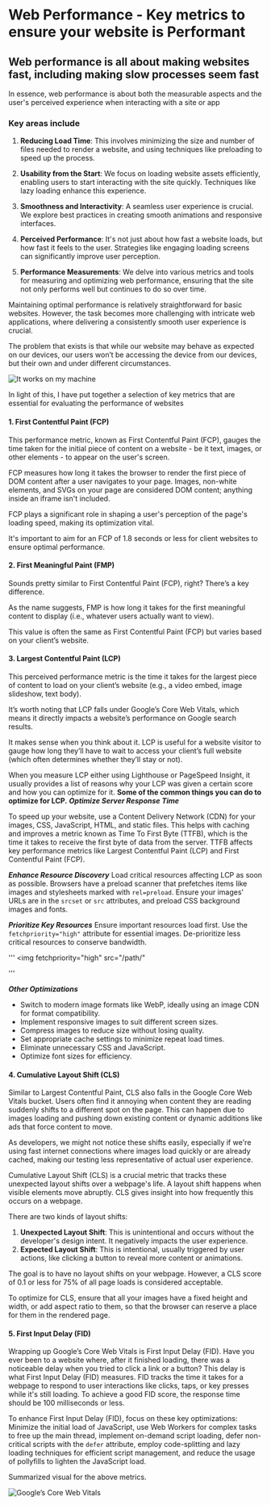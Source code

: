 # Web Performance - Key metrics to ensure your website is Performant

## Web performance is all about making websites fast, including making slow processes seem fast

In essence, web performance is about both the measurable aspects and the user's perceived experience when interacting with a site or app

### Key areas include

1. **Reducing Load Time**: This involves minimizing the size and number of files needed to render a website, and using techniques like preloading to speed up the process.

2. **Usability from the Start**: We focus on loading website assets efficiently, enabling users to start interacting with the site quickly. Techniques like lazy loading enhance this experience.

3. **Smoothness and Interactivity**: A seamless user experience is crucial. We explore best practices in creating smooth animations and responsive interfaces.

4. **Perceived Performance**: It's not just about how fast a website loads, but how fast it feels to the user. Strategies like engaging loading screens can significantly improve user perception.

5. **Performance Measurements**: We delve into various metrics and tools for measuring and optimizing web performance, ensuring that the site not only performs well but continues to do so over time.

Maintaining optimal performance is relatively straightforward for basic websites. However, the task becomes more challenging with intricate web applications, where delivering a consistently smooth user experience is crucial.

The problem that exists is that while our website may behave as expected on our devices, our users won’t be accessing the device from our devices, but their own and under different circumstances.

![It works on my machine](https://hackernoon.imgix.net/hn-images/1*ookfwogTLx_1qhHaiFJoJw.png "Your machine isn’t the real world")

 In light of this, I have put together a selection of key metrics that are essential for evaluating the performance of websites

#### 1. First Contentful Paint (FCP)

This performance metric, known as First Contentful Paint (FCP), gauges the time taken for the initial piece of content on a website - be it text, images, or other elements - to appear on the user's screen.

FCP measures how long it takes the browser to render the first piece of DOM content after a user navigates to your page. Images, non-white <canvas> elements, and SVGs on your page are considered DOM content; anything inside an iframe isn't included.

FCP plays a significant role in shaping a user's perception of the page's loading speed, making its optimization vital.

It's important to aim for an FCP of 1.8 seconds or less for client websites to ensure optimal performance.

#### 2. First Meaningful Paint (FMP)

Sounds pretty similar to First Contentful Paint (FCP), right? There’s a key difference. 

As the name suggests, FMP is how long it takes for the first meaningful content to display (i.e., whatever users actually want to view). 

This value is often the same as First Contentful Paint (FCP) but varies based on your client’s website.

#### 3. Largest Contentful Paint (LCP)

This perceived performance metric is the time it takes for the largest piece of content to load on your client’s website (e.g., a video embed, image slideshow, text body).

It’s worth noting that LCP falls under Google’s Core Web Vitals, which means it directly impacts a website’s performance on Google search results. 

It makes sense when you think about it. LCP is useful for a website visitor to gauge how long they’ll have to wait to access your client’s full website (which often determines whether they’ll stay or not).

When you measure LCP either using Lighthouse or PageSpeed Insight, it usually provides a list of reasons why your LCP was given a certain score and how you can optimize for it.
**Some of the common things you can do to optimize for LCP.**
***Optimize Server Response Time***

To speed up your website, use a Content Delivery Network (CDN) for your images, CSS, JavaScript, HTML, and static files. This helps with caching and improves a metric known as Time To First Byte (TTFB), which is the time it takes to receive the first byte of data from the server. TTFB affects key performance metrics like Largest Contentful Paint (LCP) and First Contentful Paint (FCP).

***Enhance Resource Discovery***
Load critical resources affecting LCP as soon as possible. Browsers have a preload scanner that prefetches items like images and stylesheets marked with `rel=preload`. Ensure your images' URLs are in the `srcset` or `src` attributes, and preload CSS background images and fonts.

***Prioritize Key Resources***
Ensure important resources load first. Use the `fetchpriority="high"` attribute for essential images. De-prioritize less critical resources to conserve bandwidth.

'''
<img fetchpriority="high" src="/path/"

'''

***Other Optimizations***

- Switch to modern image formats like WebP, ideally using an image CDN for format compatibility.
- Implement responsive images to suit different screen sizes.
- Compress images to reduce size without losing quality.
- Set appropriate cache settings to minimize repeat load times.
- Eliminate unnecessary CSS and JavaScript.
- Optimize font sizes for efficiency.

#### 4. Cumulative Layout Shift (CLS)

Similar to Largest Contentful Paint, CLS also falls in the Google Core Web Vitals bucket.
Users often find it annoying when content they are reading suddenly shifts to a different spot on the page. This can happen due to images loading and pushing down existing content or dynamic additions like ads that force content to move.

As developers, we might not notice these shifts easily, especially if we're using fast internet connections where images load quickly or are already cached, making our testing less representative of actual user experience.

Cumulative Layout Shift (CLS) is a crucial metric that tracks these unexpected layout shifts over a webpage's life. A layout shift happens when visible elements move abruptly. CLS gives insight into how frequently this occurs on a webpage.

There are two kinds of layout shifts:

1. **Unexpected Layout Shift**: This is unintentional and occurs without the developer's design intent. It negatively impacts the user experience.
2. **Expected Layout Shift**: This is intentional, usually triggered by user actions, like clicking a button to reveal more content or animations.

The goal is to have no layout shifts on your webpage. However, a CLS score of 0.1 or less for 75% of all page loads is considered acceptable.

To optimize for CLS, ensure that all your images have a fixed height and width, or add aspect ratio to them, so that the browser can reserve a place for them in the rendered page.

#### 5. First Input Delay (FID)

Wrapping up Google’s Core Web Vitals is First Input Delay (FID). Have you ever been to a website where, after it finished loading, there was a noticeable delay when you tried to click a link or a button? This delay is what First Input Delay (FID) measures. FID tracks the time it takes for a webpage to respond to user interactions like clicks, taps, or key presses while it's still loading. To achieve a good FID score, the response time should be 100 milliseconds or less.

To enhance First Input Delay (FID), focus on these key optimizations: Minimize the initial load of JavaScript, use Web Workers for complex tasks to free up the main thread, implement on-demand script loading, defer non-critical scripts with the `defer` attribute, employ code-splitting and lazy loading techniques for efficient script management, and reduce the usage of pollyfills to lighten the JavaScript load.

Summarized visual for the above metrics.

![Google’s Core Web Vitals](https://agencyanalytics.com/_next/image?url=https%3A%2F%2Fimages.ctfassets.net%2Fdfcvkz6j859j%2F5TqrNxaPi09sdaM26MXEGt%2F05dc5bb819cd6645069e43b1b10d4f3f%2F13_Website_Performance_Metrics_To_Impress-Supporting-2.png&w=3840&q=75 "Google’s Core Web Vitals")
